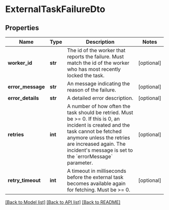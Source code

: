 # ExternalTaskFailureDto

## Properties
Name | Type | Description | Notes
------------ | ------------- | ------------- | -------------
**worker_id** | **str** | The id of the worker that reports the failure. Must match the id of the worker who has most recently locked the task. | [optional] 
**error_message** | **str** | An message indicating the reason of the failure. | [optional] 
**error_details** | **str** | A detailed error description. | [optional] 
**retries** | **int** | A number of how often the task should be retried. Must be &gt;&#x3D; 0. If this is 0, an incident is created and the task cannot be fetched anymore unless the retries are increased again. The incident&#39;s message is set to the &#x60;errorMessage&#x60; parameter. | [optional] 
**retry_timeout** | **int** | A timeout in milliseconds before the external task becomes available again for fetching. Must be &gt;&#x3D; 0. | [optional] 

[[Back to Model list]](../README.md#documentation-for-models) [[Back to API list]](../README.md#documentation-for-api-endpoints) [[Back to README]](../README.md)



